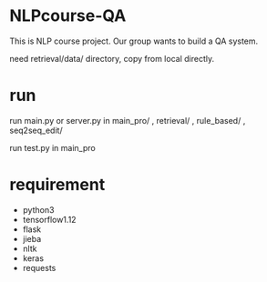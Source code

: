 # NLPcourse-QA

This is NLP course project. Our group wants to build a QA system.

need retrieval/data/   directory, copy from local directly.

# run
run main.py or server.py in main_pro/ , retrieval/ , rule_based/ , seq2seq_edit/

run test.py in main_pro

# requirement
* python3
* tensorflow1.12
* flask
* jieba
* nltk
* keras
* requests
